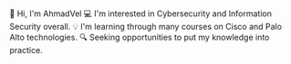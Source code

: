 
👋 Hi, I'm AhmadVel
💻 I'm interested in Cybersecurity and Information Security overall.
💡 I'm learning through many courses on Cisco and Palo Alto technologies.
🔍 Seeking opportunities to put my knowledge into practice.


